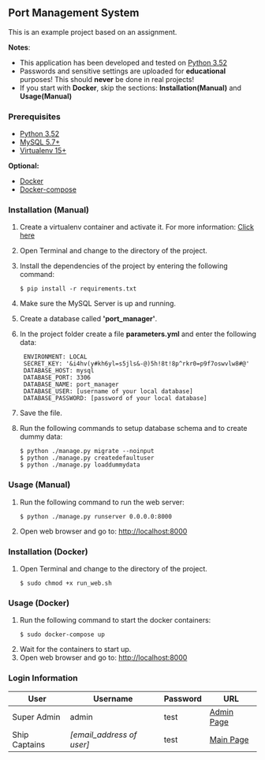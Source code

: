 ## Port Management System
This is an example project based on an assignment.

**Notes**: 
* This application has been developed and tested on [Python 3.52](https://www.python.org/downloads/)
* Passwords and sensitive settings are uploaded for **educational** purposes! This should **never** be done in real projects!
* If you start with **Docker**, skip the sections: **Installation(Manual)** and **Usage(Manual)**

### Prerequisites
* [Python 3.52](https://www.python.org/downloads/)
* [MySQL 5.7+](https://dev.mysql.com/downloads/mysql/)
* [Virtualenv 15+](https://virtualenv.pypa.io/en/stable/installation/)

**Optional:**
* [Docker](https://docs.docker.com/engine/installation/)
* [Docker-compose](https://docs.docker.com/compose/install/)

### Installation (Manual)
1. Create a virtualenv container and activate it. For more information: [Click here](https://virtualenv.pypa.io/en/stable/userguide/#usage)
2. Open Terminal and change to the directory of the project.
3. Install the dependencies of the project by entering the following command:
    
    ```
    $ pip install -r requirements.txt
    ```

4. Make sure the MySQL Server is up and running.
5. Create a database called **'port_manager'**.
6. In the project folder create a file **parameters.yml** and enter the following data:
   ```
    ENVIRONMENT: LOCAL
    SECRET_KEY: '&i4hv(y#kh6yl=s5jls&-@)5h!8t!8p^rkr0=p9f7oswvlw8#@'
    DATABASE_HOST: mysql
    DATABASE_PORT: 3306
    DATABASE_NAME: port_manager
    DATABASE_USER: [username of your local database]
    DATABASE_PASSWORD: [password of your local database]
   ```
7. Save the file. 
8. Run the following commands to setup database schema and to create dummy data:
     
    ```
    $ python ./manage.py migrate --noinput
    $ python ./manage.py createdefaultuser
    $ python ./manage.py loaddummydata
    ```

### Usage (Manual)
1. Run the following command to run the web server:
   
    ```
    $ python ./manage.py runserver 0.0.0.0:8000
    ```
2. Open web browser and go to: [http://localhost:8000](http://localhost:8000/)


### Installation (Docker)
1. Open Terminal and change to the directory of the project.
    ```
    $ sudo chmod +x run_web.sh
    ```

### Usage (Docker)
1. Run the following command to start the docker containers:
    ```
    $ sudo docker-compose up
    ```
2. Wait for the containers to start up.
3. Open web browser and go to: [http://localhost:8000](http://localhost:8000/)



### Login Information
User          | Username                  | Password     | URL
------------- | ------------------------- | -------------| ---------------  
Super Admin   | admin                     | test         | [Admin Page](http://localhost:8000/admin)
Ship Captains | _[email_address of user]_ | test         | [Main Page](http://localhost:8000/)